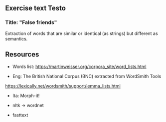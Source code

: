 ## Exercise text Testo

### Title: "False friends" 

Extraction of words that are similar or identical (as strings) but different as semantics.

## Resources

- Words list: https://martinweisser.org/corpora_site/word_lists.html

- Eng: The British National Corpus (BNC) extracted from WordSmith Tools

https://lexically.net/wordsmith/support/lemma_lists.html

- Ita: Morph-it!

- nltk -> wordnet

- fasttext

